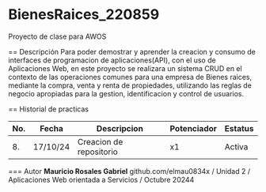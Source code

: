﻿# BienesRaices_220859
Proyecto de clase para AWOS

== Descripción
Para poder demostrar y aprender la creacion y consumo de interfaces de programacion de aplicaciones(API), con el uso de Aplicaciones Web, en este proyecto se realizara un sistema CRUD en el contexto de las operaciones comunes para una empresa de Bienes raices, mediante la compra, venta y renta de propiedades, utilizando las reglas de negocio apropiadas para la gestion, identificacion y control de usuarios.

== Historial de practicas

|No.|Fecha|Descripcion|Potenciador|Estatus|
|--|--|--|--|--|
|8.|17/10/24|Creacion de repositorio|x1|Activa|


=== Autor
**Mauricio Rosales Gabriel** github.com/elmau0834x /
Unidad 2 /
Aplicaciones Web orientada a Servicios /
Octubre 20244


